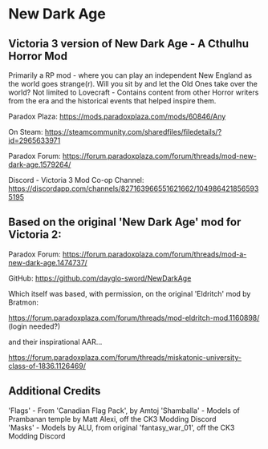 # New Dark Age
## Victoria 3 version of New Dark Age - A Cthulhu Horror Mod
Primarily a RP mod - where you can play an independent New England as the world goes strange(r). 
Will you sit by and let the Old Ones take over the world? 
Not limited to Lovecraft - Contains content from other Horror writers from the era and the historical events that helped inspire them.

Paradox Plaza:
https://mods.paradoxplaza.com/mods/60846/Any

On Steam: 
https://steamcommunity.com/sharedfiles/filedetails/?id=2965633971

Paradox Forum:
https://forum.paradoxplaza.com/forum/threads/mod-new-dark-age.1579264/

Discord - Victoria 3 Mod Co-op Channel: 
https://discordapp.com/channels/827163966551621662/1049864218565935195 

## Based on the original 'New Dark Age' mod for Victoria 2:
Paradox Forum: https://forum.paradoxplaza.com/forum/threads/mod-a-new-dark-age.1474737/

GitHub: https://github.com/dayglo-sword/NewDarkAge

Which itself was based, with permission, on the original 'Eldritch' mod by Bratmon:

https://forum.paradoxplaza.com/forum/threads/mod-eldritch-mod.1160898/ (login needed?)

and their inspirational AAR...

https://forum.paradoxplaza.com/forum/threads/miskatonic-university-class-of-1836.1126469/

## Additional Credits
'Flags' - From 'Canadian Flag Pack', by Amtoj 
'Shamballa' - Models of Prambanan temple by Matt Alexi, off the CK3 Modding Discord  
'Masks' - Models by ALU, from original 'fantasy_war_01', off the CK3 Modding Discord 


